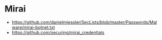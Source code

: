 # Mirai

- https://github.com/danielmiessler/SecLists/blob/master/Passwords/Malware/mirai-botnet.txt
- https://github.com/securing/mirai_credentials
